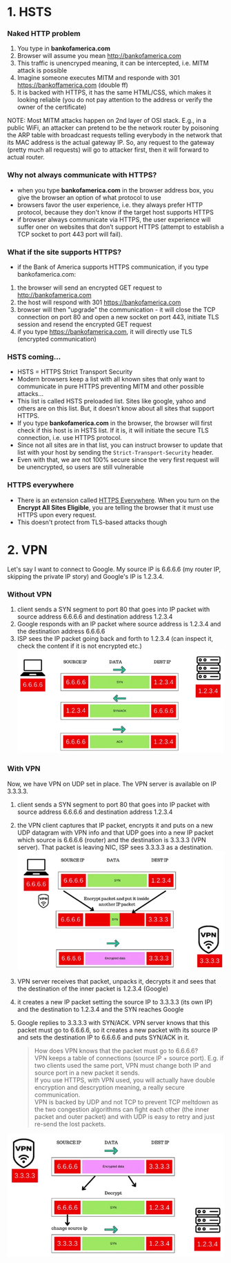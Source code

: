 # 1. HSTS

### Naked HTTP problem

1. You type in **bankofamerica.com**
2. Browser will assume you mean http://bankofamerica.com
3. This traffic is unencryped meaning, it can be intercepted, i.e. MITM attack is possible
4. Imagine someone executes MITM and responde with 301 https://bankoffamerica.com (double ff)
5. It is backed with HTTPS, it has the same HTML/CSS, which makes it looking reliable (you do not pay attention to the address or verify the owner of the certificate)

NOTE: Most MITM attacks happen on 2nd layer of OSI stack. E.g., in a public WiFi, an attacker can pretend to be the network router
by poisoning the ARP table with broadcast requests telling everybody in the network that its MAC address is the actual gateway IP. So, any request to the gateway (pretty much all requests) will go to attacker first, then it will forward to actual router.

### Why not always communicate with HTTPS?

- when you type **bankofamerica.com** in the browser address box, you give the browser an option of what protocol to use
- browsers favor the user experience, i.e. they always prefer HTTP protocol, because they don't know if the target host supports HTTPS
- if browser always communicate via HTTPS, the user experience will suffer oner on websites that don’t support HTTPS (attempt to establish a TCP socket to port 443 port will fail).

### What if the site supports HTTPS?

- if the Bank of America supports HTTPS communication, if you type bankofamerica.com:

1. the browser will send an encrypted GET request to http://bankofamerica.com
2. the host will respond with 301 https://bankofamerica.com
3. browser will then "upgrade" the communication - it will close the TCP connection on port 80 and open a new socket on port 443, initiate TLS session and resend the encrypted GET request
4. if you type https://bankofamerica.com, it will directly use TLS (encrypted communication)

### HSTS coming...

- HSTS = HTTPS Strict Transport Security
- Modern browsers keep a list with all known sites that only want to communicate in pure HTTPS preventing MITM and other possible attacks...
- This list is called HSTS preloaded list. Sites like google, yahoo and others are on this list. But, it doesn't know about all sites that support HTTPS.
- If you type **bankofamerica.com** in the browser, the browser will first check if this host is in HSTS list. If it is, it will initiate the secure TLS connection, i.e. use HTTPS protocol.
- Since not all sites are in that list, you can instruct browser to update that list with your host by sending the `Strict-Transport-Security` header.
- Even with that, we are not 100% secure since the very first request will be unencrypted, so users are still vulnerable

### HTTPS everywhere

- There is an extension called [HTTPS Everywhere](https://www.eff.org/https-everywhere). When you turn on the **Encrypt All Sites Eligible**, you are telling the browser that it must use HTTPS upon every request.
- This doesn't protect from TLS-based attacks though

# 2. VPN

Let's say I want to connect to Google. My source IP is 6.6.6.6 (my router IP, skipping the private IP story) and Google's IP is 1.2.3.4.

### Without VPN

1. client sends a SYN segment to port 80 that goes into IP packet with source address 6.6.6.6 and destination address 1.2.3.4
2. Google responds with an IP packet where source address is 1.2.3.4 and the destination address 6.6.6.6
3. ISP sees the IP packet going back and forth to 1.2.3.4 (can inspect it, check the content if it is not encrypted etc.)
   ![](images/networks/no_vpn.png)

### With VPN

Now, we have VPN on UDP set in place. The VPN server is available on IP 3.3.3.3.

1. client sends a SYN segment to port 80 that goes into IP packet with source address 6.6.6.6 and destination address 1.2.3.4
2. the VPN client captures that IP packet, encrypts it and puts on a new UDP datagram with VPN info and that UDP goes into a new IP packet which source is 6.6.6.6 (router) and the destination is 3.3.3.3 (VPN server). That packet is leaving NIC, ISP sees 3.3.3.3 as a destination. <br>
   ![](images/networks/vpn_1.png)

3. VPN server receives that packet, unpacks it, decrypts it and sees that the destination of the inner packet is 1.2.3.4 (Google)
4. it creates a new IP packet setting the source IP to 3.3.3.3 (its own IP) and the destination to 1.2.3.4 and the SYN reaches Google
5. Google replies to 3.3.3.3 with SYN/ACK. VPN server knows that this packet must go to 6.6.6.6, so it creates a new packet with its source IP and sets the destination IP to 6.6.6.6 and puts SYN/ACK in it.<br>
   > How does VPN knows that the packet must go to 6.6.6.6?<br>
   > VPN keeps a table of connections (source IP + source port). E.g. if two clients used the same port, VPN must change both IP and source port in a new packet it sends. <br>
   > If you use HTTPS, with VPN used, you will actually have double encryption and descryption meaning, a really secure communication. <br>
   > VPN is backed by UDP and not TCP to prevent TCP meltdown as the two congestion algorithms can fight each other (the inner packet and outer packet) and with UDP is easy to retry and just re-send the lost packets.

![](images/networks/vpn_2.png)
